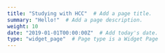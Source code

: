 ```yaml
---
title: "Studying with HCC"  # Add a page title.
summary: "Hello!"  # Add a page description.
weight: 10
date: "2019-01-01T00:00:00Z"  # Add today's date.
type: "widget_page"  # Page type is a Widget Page
---
```




